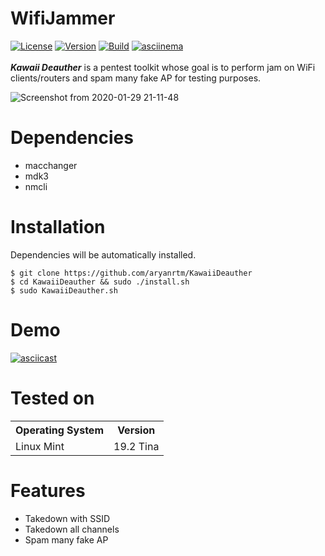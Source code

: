 # WifiJammer
[![License](https://img.shields.io/badge/License-GPL-red.svg)](https://github.com/aryanrtm/KawaiiDeauther/blob/master/LICENSE)  [![Version](https://img.shields.io/badge/Release-1.2-blue.svg?maxAge=259200)]()  [![Build](https://img.shields.io/badge/Supported_OS-Linux-green.svg)]()  [![asciinema](https://img.shields.io/badge/asciinema-Demo-red.svg)](https://asciinema.org/a/294970)
<br/>
<br/>
***Kawaii Deauther*** is a pentest toolkit whose goal is to perform jam on WiFi clients/routers and spam many fake AP for testing purposes.

![Screenshot from 2020-01-29 21-11-48](https://user-images.githubusercontent.com/32659320/73364024-600e2700-42dc-11ea-975e-b5f2b350b956.png)


Dependencies
=

- macchanger
- mdk3
- nmcli


Installation
=
Dependencies will be automatically installed.

    $ git clone https://github.com/aryanrtm/KawaiiDeauther
    $ cd KawaiiDeauther && sudo ./install.sh
    $ sudo KawaiiDeauther.sh


Demo
=
[![asciicast](https://asciinema.org/a/294970.png)](https://asciinema.org/a/294970?autoplay=1&loop=1)


Tested on
=

<table>
    <tr>
        <th>Operating System</th>
        <th> Version </th>
    </tr>
    <tr>
        <td>Linux Mint</td>
        <td> 19.2 Tina </td>
    </tr>
</table>


Features
=
- Takedown with SSID
- Takedown all channels
- Spam many fake AP

